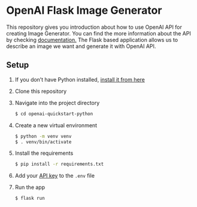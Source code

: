 # OpenAI Flask Image Generator
This repository gives you introduction about how to use OpenAI API for creating Image Generator. You can find the more information about the API by checking [documentation.](https://beta.openai.com/docs/guides/images/introduction) The Flask based application allows us to describe an image we want and generate it with OpenAI API.

## Setup

1. If you don’t have Python installed, [install it from here](https://www.python.org/downloads/)

2. Clone this repository

3. Navigate into the project directory

   ```bash
   $ cd openai-quickstart-python
   ```

4. Create a new virtual environment

   ```bash
   $ python -m venv venv
   $ . venv/bin/activate
   ```

5. Install the requirements

   ```bash
   $ pip install -r requirements.txt
   ```
7. Add your [API key](https://beta.openai.com/account/api-keys) to the `.env` file 

8. Run the app

   ```bash
   $ flask run
